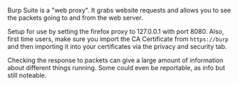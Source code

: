 Burp Suite is a "web proxy".  It grabs website requests and allows you to see the packets going to and from the web server.

Setup for use by setting the firefox proxy to 127.0.0.1 with port 8080.  Also, first time users, make sure you import the CA Certificate from `https://burp` and then importing it into your certificates via the privacy and security tab.

Checking the response to packets can give a large amount of information about different things running.  Some could even be reportable, as info but still noteable.